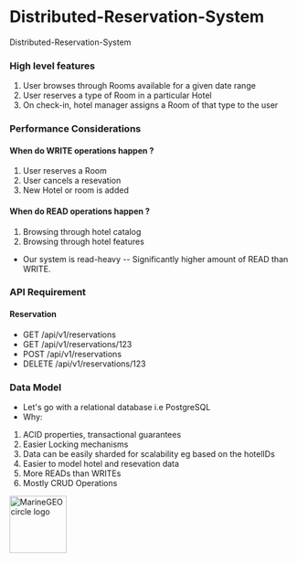 # Distributed-Reservation-System
Distributed-Reservation-System

### High level features
1. User browses through Rooms available for a given date range
2. User reserves a type of Room in a particular Hotel
3. On check-in, hotel manager assigns a Room of that type to the user

### Performance Considerations
#### When do WRITE operations happen ?
1. User reserves a Room
2. User cancels a resevation
3. New Hotel or room is added
#### When do READ operations happen ?
1. Browsing through hotel catalog
2. Browsing through hotel features
- Our system is read-heavy -- Significantly higher amount of READ than WRITE.

### API Requirement
#### Reservation
- GET /api/v1/reservations
- GET /api/v1/reservations/123
- POST /api/v1/reservations
- DELETE /api/v1/reservations/123

### Data Model
- Let's go with a relational database i.e PostgreSQL
- Why:
1. ACID properties, transactional guarantees
2. Easier Locking mechanisms
3. Data can be easily sharded for scalability eg based on the hotelIDs
4. Easier to model hotel and resevation data
5. More READs than WRITEs
6. Mostly CRUD Operations

<img src="https://res.cloudinary.com/melvinkimathi/image/upload/v1678610358/Hotel_Reservation.drawio-2_mb8mkm.png" alt="MarineGEO circle logo" style="height: 100px; width:100px;"/>

